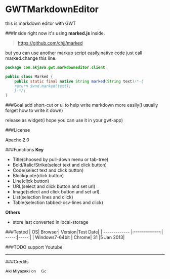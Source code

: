 GWTMarkdownEditor
=================

this is markdown editor with GWT

###Inside
right now it's using **marked.js** inside.

>https://github.com/chjj/marked

but you can  use another markup script easily,native code just call marked.change this line.

```java
package com.akjava.gwt.markdowneditor.client;

public class Marked {
	public static final native String marked(String text)/*-{
	return $wnd.marked(text);
	}-*/;
}
```


###Goal
add short-cut or ui to help write markdown more easily(I usually forget how to write it down)

release as widget(i hope you can use it in your gwt-app)

###License

Apache 2.0

###Functions
**Key**
- Title(choosed by pull-down menu or tab-tree)
- Bold/Italic/Strike(select text and click button)
- Code(select text and click button)
- Blockquote(click button)
- Line(click button)
- URL(select and click button and set url)
- Image(select and click button and set url)
- List(selection lines and click)
- Table(selection tabbed-csv-lines and click)

**Others**
- store last converted in local-storage

###Tested
| OS| Browser| Version|Test Date|
| ------------- |:-------------:| -----:|-----:|
| Windows7-64bit      | Chrome| 31 |5 Jan 2013|

###TODO
support Youtube
********
###Credits
<!-- Place this code where you want the badge to render. -->
<a href="//plus.google.com/103021856782435660635?prsrc=3"
   rel="publisher" target="_top" style="text-decoration:none;display:inline-block;color:#333;text-align:center; font:13px/16px arial,sans-serif;white-space:nowrap;">
<span style="display:inline-block;font-weight:bold;vertical-align:top;margin-right:5px; margin-top:0px;">Aki Miyazaki</span><span style="display:inline-block;vertical-align:top;margin-right:13px; margin-top:0px;">on</span>
<img src="http://ssl.gstatic.com/images/icons/gplus-16.png" alt="Google+" style="border:0;width:16px;height:16px;"/>
</a>